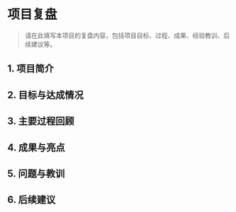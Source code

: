    # 项目复盘

   > 请在此填写本项目的复盘内容，包括项目目标、过程、成果、经验教训、后续建议等。

   ## 1. 项目简介

   ## 2. 目标与达成情况

   ## 3. 主要过程回顾

   ## 4. 成果与亮点

   ## 5. 问题与教训

   ## 6. 后续建议